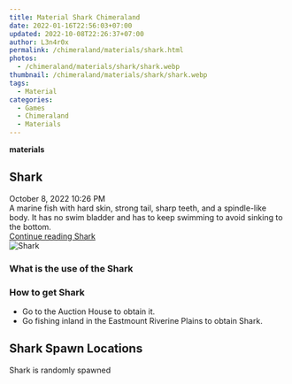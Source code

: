 ```yaml
---
title: Material Shark Chimeraland
date: 2022-01-16T22:56:03+07:00
updated: 2022-10-08T22:26:37+07:00
author: L3n4r0x
permalink: /chimeraland/materials/shark.html
photos:
  - /chimeraland/materials/shark/shark.webp
thumbnail: /chimeraland/materials/shark/shark.webp
tags:
  - Material
categories:
  - Games
  - Chimeraland
  - Materials
---
```


<section id="bootstrap-wrapper">
  <link
    rel="stylesheet"
    href="https://cdn.statically.io/gh/dimaslanjaka/Web-Manajemen/40ac3225/css/bootstrap-4.5-wrapper.css"
  />
  <div
    class="row g-0 border rounded overflow-hidden flex-md-row mb-4 shadow-sm position-relative bg-light text-dark"
  >
    <div class="col p-4 d-flex flex-column position-static">
      <strong class="d-inline-block mb-2 text-success">materials</strong>
      <h2 class="mb-0">Shark</h2>
      <div class="mb-1 text-muted">October 8, 2022 10:26 PM</div>
      <div class="mb-2 border p-1">
        A marine fish with hard skin, strong tail, sharp teeth, and a
        spindle-like body. It has no swim bladder and has to keep swimming to
        avoid sinking to the bottom.
      </div>
      <a href="/chimeraland/materials/shark.html" class="stretched-link d-none"
        >Continue reading Shark</a
      >
    </div>
    <div class="col-auto d-none d-lg-block">
      <img src="/chimeraland/materials/shark/shark.webp" alt="Shark" />
    </div>
  </div>
  <div class="row bg-light text-dark">
    <div class="col-lg-6 col-12 mb-2">
      <div class="card">
        <div class="card-body">
          <h3 class="card-title">What is the use of the Shark</h3>
          <div class="card-text"><ul></ul></div>
        </div>
      </div>
    </div>
    <div class="col-lg-6 col-12 mb-2">
      <div class="card">
        <div class="card-body">
          <h3 class="card-title">How to get Shark</h3>
          <div class="card-text">
            <ul>
              <li>Go to the Auction House to obtain it.</li>
              <li>
                Go fishing inland in the Eastmount Riverine Plains to obtain
                Shark.
              </li>
            </ul>
          </div>
        </div>
      </div>
    </div>
    <div class="col-12 mb-2">
      <h2>Shark Spawn Locations</h2>
      <p>Shark is randomly spawned</p>
    </div>
  </div>
</section>